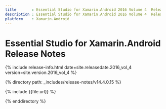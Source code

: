 ```yaml
---
title       : Essential Studio for Xamarin.Android 2016 Volume 4  Release Notes
description : Essential Studio for Xamarin.Android 2016 Volume 4  Release Notes
platform    : Xamarin.Android
---
```


# Essential Studio for Xamarin.Android Release Notes

{% include release-info.html date=site.releasedate.2016_vol_4 version=site.version.2016_vol_4 %} 

{% directory path: _includes/release-notes/v14.4.0.15 %}

{% include {{file.url}} %}

{% enddirectory %}